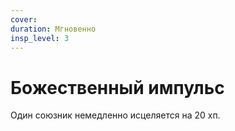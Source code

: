 ```yaml
---
cover: 
duration: Мгновенно
insp_level: 3
---
```

# Божественный импульс

Один союзник немедленно исцеляется на 20 хп.
